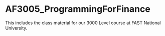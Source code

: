 # AF3005_ProgrammingForFinance
This includes the class material for our 3000 Level course at FAST National University.
